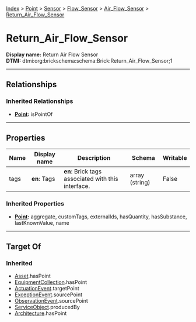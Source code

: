 [Index](../../../../index.md) > [Point](../../../Point.md) > [Sensor](../../Sensor.md) > [Flow_Sensor](../Flow_Sensor.md) > [Air_Flow_Sensor](Air_Flow_Sensor.md) > [Return_Air_Flow_Sensor](#)
# Return_Air_Flow_Sensor

**Display name:** Return Air Flow Sensor<br />
**DTMI:** dtmi:org:brickschema:schema:Brick:Return_Air_Flow_Sensor;1

---

## Relationships

### Inherited Relationships
* **[Point](../../../Point.md):** isPointOf

---

## Properties

|Name|Display name|Description|Schema|Writable|
|-|-|-|-|-|
|tags|**en**: Tags|**en**: Brick tags associated with this interface.|array (string)|False|
### Inherited Properties
* **[Point](../../../Point.md):** aggregate, customTags, externalIds, hasQuantity, hasSubstance, lastKnownValue, name

---

## Target Of
### Inherited
* [Asset](../../../../Asset/Asset.md).hasPoint
* [EquipmentCollection](../../../../Collection/EquipmentCollection.md).hasPoint
* [ActuationEvent](../../../../Event/PointEvent/ActuationEvent.md).targetPoint
* [ExceptionEvent](../../../../Event/PointEvent/ExceptionEvent.md).sourcePoint
* [ObservationEvent](../../../../Event/PointEvent/ObservationEvent.md).sourcePoint
* [ServiceObject](../../../../Information/ServiceObject/ServiceObject.md).producedBy
* [Architecture](../../../../Space/Architecture/Architecture.md).hasPoint
